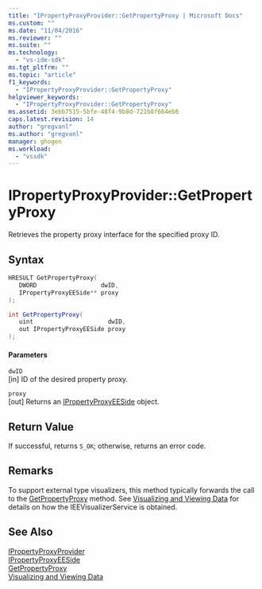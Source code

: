 ```yaml
---
title: "IPropertyProxyProvider::GetPropertyProxy | Microsoft Docs"
ms.custom: ""
ms.date: "11/04/2016"
ms.reviewer: ""
ms.suite: ""
ms.technology: 
  - "vs-ide-sdk"
ms.tgt_pltfrm: ""
ms.topic: "article"
f1_keywords: 
  - "IPropertyProxyProvider::GetPropertyProxy"
helpviewer_keywords: 
  - "IPropertyProxyProvider::GetPropertyProxy"
ms.assetid: 3ebb7515-5bfe-48f4-9b8d-721b8f664eb6
caps.latest.revision: 14
author: "gregvanl"
ms.author: "gregvanl"
manager: ghogen
ms.workload: 
  - "vssdk"
---
```

# IPropertyProxyProvider::GetPropertyProxy
Retrieves the property proxy interface for the specified proxy ID.  
  
## Syntax  
  
```cpp  
HRESULT GetPropertyProxy(  
   DWORD                  dwID,  
   IPropertyProxyEESide** proxy  
);  
```  
  
```csharp  
int GetPropertyProxy(  
   uint                     dwID,  
   out IPropertyProxyEESide proxy  
);  
```  
  
#### Parameters  
 `dwID`  
 [in] ID of the desired property proxy.  
  
 `proxy`  
 [out] Returns an [IPropertyProxyEESide](../../../extensibility/debugger/reference/ipropertyproxyeeside.md) object.  
  
## Return Value  
 If successful, returns `S_OK`; otherwise, returns an error code.  
  
## Remarks  
 To support external type visualizers, this method typically forwards the call to the [GetPropertyProxy](../../../extensibility/debugger/reference/ieevisualizerservice-getpropertyproxy.md) method. See [Visualizing and Viewing Data](../../../extensibility/debugger/visualizing-and-viewing-data.md) for details on how the IEEVisualizerService is obtained.  
  
## See Also  
 [IPropertyProxyProvider](../../../extensibility/debugger/reference/ipropertyproxyprovider.md)   
 [IPropertyProxyEESide](../../../extensibility/debugger/reference/ipropertyproxyeeside.md)   
 [GetPropertyProxy](../../../extensibility/debugger/reference/ieevisualizerservice-getpropertyproxy.md)   
 [Visualizing and Viewing Data](../../../extensibility/debugger/visualizing-and-viewing-data.md)